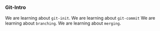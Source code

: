 ### Git-Intro
We are learning about `git-init`.
We are learning about `git-commit`
We are learning about `branching`.
We are learning about `merging`.

